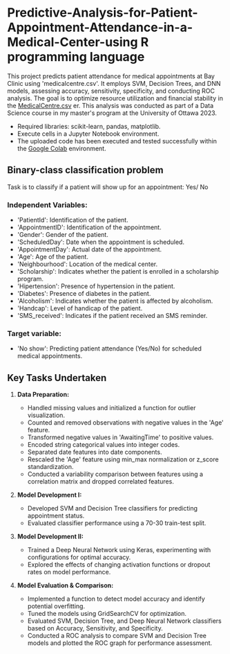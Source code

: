 # **Predictive-Analysis-for-Patient-Appointment-Attendance-in-a-Medical-Center-using R programming language**
This project predicts patient attendance for medical appointments at Bay Clinic using 'medicalcentre.csv'. It employs SVM, Decision Trees, and DNN models, assessing accuracy, sensitivity, specificity, and conducting ROC analysis. The goal is to optimize resource utilization and financial stability in the [MedicalCentre.csv](https://github.com/RimTouny/Predictive-Analysis-for-Patient-Appointment-Attendance-in-a-Medical-Center/files/13894014/MedicalCentre.csv)
er. This analysis was conducted as part of a Data Science course in my master's program at the University of Ottawa 2023.

- Required libraries: scikit-learn, pandas, matplotlib.
- Execute cells in a Jupyter Notebook environment.
- The uploaded code has been executed and tested successfully within the [Google Colab](https://colab.google/) environment.


## Binary-class classification problem
Task is to classify if a patient will show up for an appointment: Yes/ No

### Independent Variables:
   +	'PatientId': Identification of the patient.
   +	'AppointmentID': Identification of the appointment.
   +	'Gender': Gender of the patient.
   +	'ScheduledDay': Date when the appointment is scheduled.
   +	'AppointmentDay': Actual date of the appointment.
   +	'Age': Age of the patient.
   +	'Neighbourhood': Location of the medical center.
   +	'Scholarship': Indicates whether the patient is enrolled in a scholarship program.
   +	'Hipertension': Presence of hypertension in the patient.
   +	'Diabetes': Presence of diabetes in the patient.
   +	'Alcoholism': Indicates whether the patient is affected by alcoholism.
   +	'Handcap': Level of handicap of the patient.
   +	'SMS_received': Indicates if the patient received an SMS reminder.
     
### Target variable:
   +	'No show': Predicting patient attendance (Yes/No) for scheduled medical appointments.

## **Key Tasks Undertaken**

1. **Data Preparation:**
   - Handled missing values and initialized a function for outlier visualization.
   - Counted and removed observations with negative values in the 'Age' feature.
   - Transformed negative values in 'AwaitingTime' to positive values.
   - Encoded string categorical values into integer codes.
   - Separated date features into date components.
   - Rescaled the 'Age' feature using min_max normalization or z_score standardization.
   - Conducted a variability comparison between features using a correlation matrix and dropped correlated features.

2. **Model Development I:**
   - Developed SVM and Decision Tree classifiers for predicting appointment status.
   - Evaluated classifier performance using a 70-30 train-test split.

3. **Model Development II:**
   - Trained a Deep Neural Network using Keras, experimenting with configurations for optimal accuracy.
   - Explored the effects of changing activation functions or dropout rates on model performance.

4. **Model Evaluation & Comparison:**
   - Implemented a function to detect model accuracy and identify potential overfitting.
   - Tuned the models using GridSearchCV for optimization.
   - Evaluated SVM, Decision Tree, and Deep Neural Network classifiers based on Accuracy, Sensitivity, and Specificity.
   - Conducted a ROC analysis to compare SVM and Decision Tree models and plotted the ROC graph for performance assessment.

